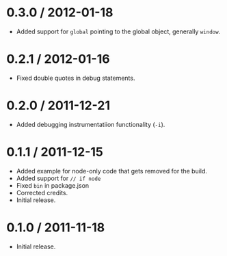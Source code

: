 
0.3.0 / 2012-01-18
==================

  * Added support for `global` pointing to the global object, generally
    `window`.

0.2.1 / 2012-01-16
==================

  * Fixed double quotes in debug statements.

0.2.0 / 2011-12-21
==================

  * Added debugging instrumentatiion functionality (`-i`).

0.1.1 / 2011-12-15
==================

  * Added example for node-only code that gets removed for the build.
  * Added support for `// if node`
  * Fixed `bin` in package.json
  * Corrected credits.
  * Initial release.

0.1.0 / 2011-11-18
==================

  * Initial release.
